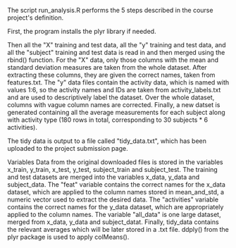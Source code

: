 
The script run_analysis.R performs the 5 steps described in the course project's definition.

First, the program installs the plyr library if needed. 

Then all the "X" training and test data, all the "y" training and test data, and all the "subject" training and test data is read in and then merged using the rbind() function. 
For the "X" data, only those columns with the mean and standard deviation measures are taken from the whole dataset. After extracting these columns, they are given the correct names, taken from features.txt.
The "y" data files contain the activity data, which is named with values 1:6, so the activity names and IDs are taken from activity_labels.txt and are used to descriptively label the dataset.
Over the whole dataset, columns with vague column names are corrected.
Finally, a new datset is generated containing all the average measurements for each subject along with activity type (180 rows in total, corresponding to 30 subjects * 6 activities). 

The tidy data is output to a file called "tidy_data.txt", which has been uploaded to the project submission page.

Variables
Data from the original downloaded files is stored in the variables x_train, y_train, x_test, y_test, subject_train and subject_test.
The training and test datasets are merged into the variables x_data, y_data and subject_data.
The "feat" variable contains the correct names for the x_data dataset, which are applied to the column names stored in mean_and_std, a numeric vector used to extract the desired data.
The "activities" variable contains the correct names for the y_data dataset, which are appropriately applied to the column names. 
The variable "all_data" is one large dataset, merged from x_data, y_data and subject_datat.
Finally, tidy_data contains the relevant averages which will be later stored in a .txt file. ddply() from the plyr package is used to apply colMeans().
